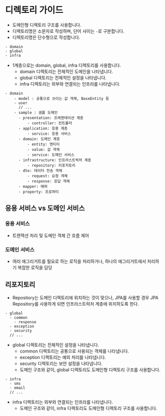 # 디렉토리 가이드

- 도메인형 디렉토리 구조를 사용합니다.
- 디렉토리명은 소문자로 작성하며, 단어 사이는 `-`로 구분합니다.
- 디렉토리명은 단수형으로 작성합니다.

```text
- domain
- global
- infra
```

- 1계층으로는 domain, global, infra 디렉토리를 사용합니다.
    - domain 디렉토리는 전체적인 도메인을 나타냅니다.
    - global 디렉토리는 전체적인 설정을 나타냅니다.
    - infra 디렉토리는 외부와 연결되는 인프라를 나타냅니다.

```text
- domain
    - model : 공통으로 쓰이는 값 객체, BaseEntity 등
    - user
      // ... 
    - sample : 샘플 도메인 
      - presentation: 프레젠테이션 계층
          - controller: 컨트롤러
      - application: 응용 계층
          - service: 응용 서비스
      - domain: 도메인 계층
          - entity: 엔티티
          - value: 값 객체
          - service: 도메인 서비스
      - infrastructure: 인프라스트럭처 계층
          - repository: 리포지토리
      - dto: 데이터 전송 객체
          - request: 요청 객체
          - response: 응답 객체
      - mapper: 매퍼
      - property: 프로퍼티
```

## 응용 서비스 vs 도메인 서비스

### 응용 서비스

- 트랜잭션 처리 및 도메인 객체 간 흐름 제어

### 도메인 서비스

- 여러 애그리거트를 필요로 하는 로직을 처리하거나, 하나의 애그리거트에서 처리하기 복잡한 로직을 담당

## 리포지토리

- Repository는 도메인 디렉토리에 위치하는 것이 맞으나, JPA를 사용할 경우 JPA Repository를 사용하게 되면 인프라스트럭처 계층에 위치하도록 한다.

```text
- global
  - common
    - response
  - exception
  - security
  // ...
```

- global 디렉토리는 전체적인 설정을 나타냅니다.
    - common 디렉토리는 공통으로 사용되는 객체를 나타냅니다.
    - exception 디렉토리는 예외 처리를 나타냅니다.
    - security 디렉토리는 보안 설정을 나타냅니다.
    - 도메인 구조와 같이, global 디렉토리도 도메인형 디렉토리 구조를 사용합니다.

```text
- infra
  - sms
  - email
  // ...
```

- infra 디렉토리는 외부와 연결되는 인프라를 나타냅니다.
    - 도메인 구조와 같이, infra 디렉토리도 도메인형 디렉토리 구조를 사용합니다.